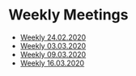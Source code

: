 # Weekly Meetings
* [Weekly 24.02.2020](meeting-minutes.md#2020-24-02)
* [Weekly 03.03.2020](meeting-minutes.md#2020-03-03)
* [Weekly 09.03.2020](meeting-minutes.md#2020-03-09)
* [Weekly 16.03.2020](meeting-minutes.md#2020-03-16)
